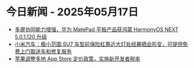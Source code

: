 # 今日新闻 - 2025年05月17日
- [多屏协同能力增强，华为 MatePad 平板产品获鸿蒙 HarmonyOS NEXT 5.0.1.120 升级](https://www.ithome.com/0/853/693.htm)
- [小米汽车：极小范围 SU7 车型前保险杠靠近大灯处经暴晒会形变，可提供免费上门取送车和修复服务](https://www.ithome.com/0/853/692.htm)
- [苹果调整多地 App Store 定价政策，实施新开发者税率](https://www.ithome.com/0/853/694.htm)
